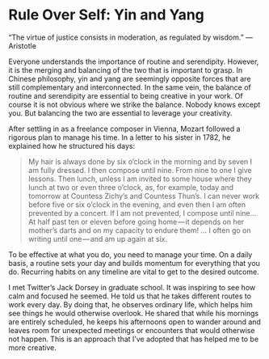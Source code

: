 # Rule Over Self: Yin and Yang

“The virtue of justice consists in moderation, as regulated by wisdom.”
— Aristotle

Everyone understands the importance of routine and serendipity. However, it is the merging and balancing of the two that is important to grasp. In Chinese philosophy, yin and yang are seemingly opposite forces that are still complementary and interconnected. In the same vein, the balance of routine and serendipity are essential to being creative in your work. Of course it is not obvious where we strike the balance. Nobody knows except you. But balancing the two are essential to leverage your creativity.

After settling in as a freelance composer in Vienna, Mozart followed a rigorous plan to manage his time. In a letter to his sister in 1782, he explained how he structured his days:

> My hair is always done by six o’clock in the morning and by seven I am fully dressed. I then compose until nine. From nine to one I give lessons. Then lunch, unless I am invited to some house where they lunch at two or even three o’clock, as, for example, today and tomorrow at Countess Zichy’s and Countess Thun’s. I can never work before five or six o’clock in the evening, and even then I am often prevented by a concert. If I am not prevented, I compose until nine… At half past ten or eleven before going home — it depends on her mother’s darts and on my capacity to endure them! … I often go on writing until one — and am up again at six.

To be effective at what you do, you need to manage your time. On a daily basis, a routine sets your day and builds momentum for everything that you do. Recurring habits on any timeline are vital to get to the desired outcome.

I met Twitter’s Jack Dorsey in graduate school. It was inspiring to see how calm and focused he seemed. He told us that he takes different routes to work every day. By doing that, he observes ordinary life, which helps him see things he would otherwise overlook. He shared that while his mornings are entirely scheduled, he keeps his afternoons open to wander around and leaves room for unexpected meetings or encounters that would otherwise not happen. This is an approach that I’ve adopted that has helped me to be more creative.
